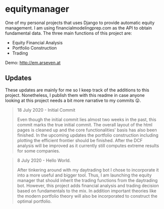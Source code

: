 # equitymanager
One of my personal projects that uses Django to provide automatic equity management. I am using financialmodelingprep.com
as the API to obtain fundamental data. The three main functions of this project are:

* Equity Financial Analysis
* Portfolio Construction
* Trading

Demo: http://em.arseven.at

## Updates

These updates are mainly for me so I keep track of the additions to this project. Nonetheless, I publish them with this
readme in case anyone looking at this project needs a bit more narrative to my commits 😛.

> 18 July 2020 - Initial Commit
>
> Even though the initial commit lies almost two weeks in the past, this commit marks the true initial commit.
> The overall layout of the html pages is cleaned up and the core functionalities' basis has also been finished.
> In the upcoming updates the portfolio construction including plotting the efficient frontier should be finished.
> After the DCF analysis will be improved as it currently still computes extreme results for some companies.

> 8 July 2020 - Hello World.
>
> After tinkering around with my daytrading bot I chose to incorporate it into a more useful and bigger tool.
> Thus, I am launching the equity manager that should inherit the trading functions from the daytrading bot.
> However, this project adds financial analysis and trading decision based on fundamentals to the mix. In
> addition important theories like the modern portfolio theory will also be incorporated to construct the
> optimal portfolio.
